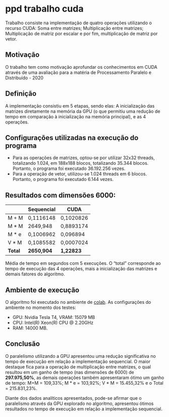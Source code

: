 # ppd trabalho cuda
Trabalho consiste na implementação de quatro operações utilizando o recurso CUDA: Soma
entre matrizes; Multiplicação entre matrizes; Multiplicação de matriz por escalar e por fim,
multiplicação de matriz por vetor.

## Motivação
O trabalho tem como motivação aprofundar os conhecimentos em CUDA através de uma avaliação para a matéria de Processamento Paralelo e Distribuído - 2020

## Definição
A implementação consistiu em 5 etapas, sendo elas: A inicialização das matrizes diretamente na memória da GPU (o que permitiu uma redução de tempo em comparação à inicialização na memória principal), e as 4 operações.

## Configurações utilizadas na execução do programa
* Para as operações de matrizes, optou-se por utilizar 32x32 threads, totalizando 1.024,
em 188x188 blocos, totalizando 35.344 blocos. Portanto, o programa foi executado 36.192.256 vezes. 
* Para a operação de vetor, utilizou-se 1.024 threads em 6 blocos. Portanto, o programa
foi executado 6.144 vezes.

## Resultados com dimensões 6000:
|             |Sequencial | CUDA |
|------------|------------|-------------|
M + M | 0,1116148 | 0,1020826
M * M | 2649,948 | 0,8893174
M * e | 0,1006962 | 0,096894
V * M | 0,1085582 | 0,0007024
**Total** | **2650,904** | **1,22823**

Média de tempo em segundos com 5 execuções. O “total” corresponde ao tempo de execução
das 4 operações, mais a inicialização das matrizes e demais fatores do algoritmo.

## Ambiente de execução
O algoritmo foi executado no ambiente de [colab](https://colab.research.google.com/). As configurações do ambiente no momento
dos testes: 
* GPU: Nvidia Tesla T4, VRAM: 15079 MB
* CPU: Intel(R) Xeon(R) CPU @ 2.20GHz
* RAM: 14000 MB.

## Conclusão
O paralelismo utilizando a GPU apresentou uma redução significativa no tempo de execução em relação a implementação sequencial. O maior destaque fica para a operação de multiplicação entre matrizes, o qual resultou em um ganho de tempo (nas dimensões de 6000) de **297.975,50%**, as demais operações também apresentaram ótimo um ganho de tempo: M+M = 109,33%; M * e = 103,92%; V * M = 15.455,32% e o Total = 215.831,23%.

Diante dos dados analíticos apresentados, pode-se afirmar que o paralelismo através da GPU explorado no algoritmo, apresentou ótimos resultados no tempo de execução em relação a implementação sequencial.
